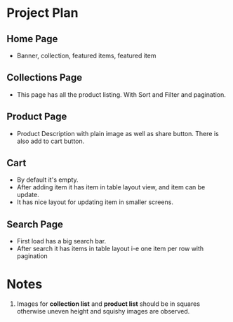 # Project Plan

## Home Page
- Banner, collection, featured items, featured item

## Collections Page
- This page has all the product listing.  With Sort and Filter and pagination.

## Product Page
- Product Description with plain image as well as share button. There is also add to cart button.

## Cart
- By default it's empty. 
- After adding item it has item in table layout view, and item can be update. 
- It has nice layout for updating item in smaller screens.

## Search Page
- First load has a big search bar. 
- After search it has items in table layout i-e one item per row with pagination

# Notes

1. Images for **collection list** and **product list** should be in squares otherwise uneven height and squishy images are observed.
